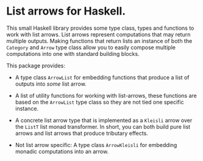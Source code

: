List arrows for Haskell.
========================

This small Haskell library provides some type class, types and functions to
work with list arrows. List arrows represent computations that may return
multiple outputs. Making functions that return lists an instance of both the
`Category` and `Arrow` type class allow you to easily compose multiple
computations into one with standard building blocks.

This package provides:

  - A type class `ArrowList` for embedding functions that produce a list of
    outputs into _some_ list arrow.
 
  - A list of utility functions for working with list-arrows, these functions
    are based on the `ArrowList` type class so they are not tied one specific
    instance.

  - A concrete list arrow type that is implemented as a `Kleisli` arrow over
    the `ListT` list monad transformer. In short, you can both build pure list
    arrows and list arrows that produce tributary effects.

  - Not list arrow specific: A type class `ArrowKleisli` for embedding monadic
    computations into an arrow.

